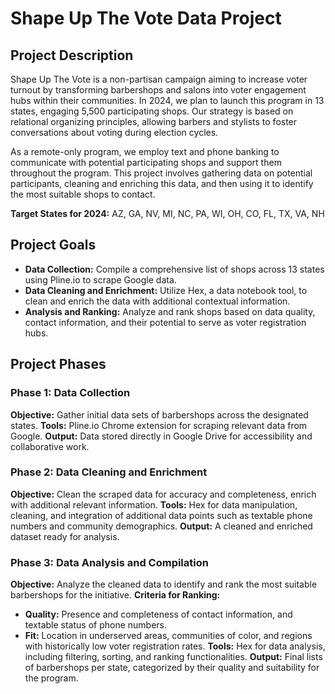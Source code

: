 # Shape Up The Vote Data Project

## Project Description
Shape Up The Vote is a non-partisan campaign aiming to increase voter turnout by transforming barbershops and salons into voter engagement hubs within their communities. In 2024, we plan to launch this program in 13 states, engaging 5,500 participating shops. Our strategy is based on relational organizing principles, allowing barbers and stylists to foster conversations about voting during election cycles.

As a remote-only program, we employ text and phone banking to communicate with potential participating shops and support them throughout the program. This project involves gathering data on potential participants, cleaning and enriching this data, and then using it to identify the most suitable shops to contact.

**Target States for 2024:** AZ, GA, NV, MI, NC, PA, WI, OH, CO, FL, TX, VA, NH

## Project Goals
- **Data Collection:** Compile a comprehensive list of shops across 13 states using Pline.io to scrape Google data.
- **Data Cleaning and Enrichment:** Utilize Hex, a data notebook tool, to clean and enrich the data with additional contextual information.
- **Analysis and Ranking:** Analyze and rank shops based on data quality, contact information, and their potential to serve as voter registration hubs.

## Project Phases

### Phase 1: Data Collection
**Objective:** Gather initial data sets of barbershops across the designated states.
**Tools:** Pline.io Chrome extension for scraping relevant data from Google.
**Output:** Data stored directly in Google Drive for accessibility and collaborative work.

### Phase 2: Data Cleaning and Enrichment
**Objective:** Clean the scraped data for accuracy and completeness, enrich with additional relevant information.
**Tools:** Hex for data manipulation, cleaning, and integration of additional data points such as textable phone numbers and community demographics.
**Output:** A cleaned and enriched dataset ready for analysis.

### Phase 3: Data Analysis and Compilation
**Objective:** Analyze the cleaned data to identify and rank the most suitable barbershops for the initiative.
**Criteria for Ranking:**
- **Quality:** Presence and completeness of contact information, and textable status of phone numbers.
- **Fit:** Location in underserved areas, communities of color, and regions with historically low voter registration rates.
**Tools:** Hex for data analysis, including filtering, sorting, and ranking functionalities.
**Output:** Final lists of barbershops per state, categorized by their quality and suitability for the program.
